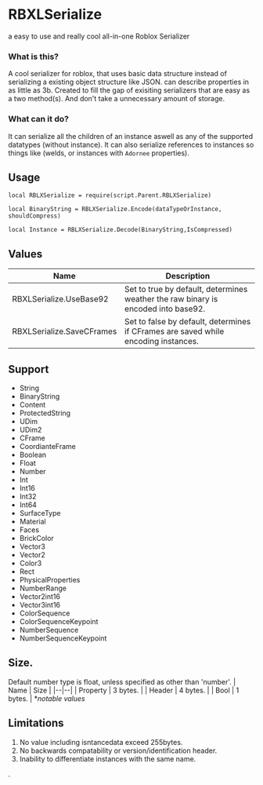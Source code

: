 # RBXLSerialize
a easy to use and really cool all-in-one Roblox Serializer

### What is this?
A cool serializer for roblox, that uses basic data structure instead of serializing a existing object structure like JSON. can describe properties in as  little as 3b. Created to fill the gap of exisiting serializers that are easy as a two method(s). And don't take a unnecessary amount of storage. 

### What can it do? 
It can serialize all the children of an instance aswell as any of the supported datatypes (without instance). It can also serialize references to instances so things like (welds, or instances with `Adornee` properties).


## Usage 

```
local RBLXSerialize = require(script.Parent.RBLXSerialize)

local BinaryString = RBLXSerialize.Encode(dataTypeOrInstance, shouldCompress) 
 
local Instance = RBLXSerialize.Decode(BinaryString,IsCompressed)
```

## Values

| Name | Description |
|--|--|
| RBXLSerialize.UseBase92 | Set to true by default, determines weather the raw binary is encoded into base92. |
| RBXLSerialize.SaveCFrames | Set to false by default, determines if CFrames are saved while encoding instances. |


## Support
* String
* BinaryString
* Content
* ProtectedString
* UDim
* UDim2
* CFrame
* CoordianteFrame
* Boolean 
* Float
* Number
* Int
* Int16
* Int32
* Int64
* SurfaceType
* Material
* Faces
* BrickColor
* Vector3
* Vector2
* Color3
* Rect
* PhysicalProperties
* NumberRange
* Vector2int16
* Vector3int16
* ColorSequence
* ColorSequenceKeypoint
* NumberSequence 
* NumberSequenceKeypoint

## Size.

Default number type is float, unless specified as other than 'number'.
| Name | Size |
|--|--|
| Property  | 3 bytes. |
| Header | 4 bytes. |
| Bool | 1 bytes. |
**notable values*

## Limitations 

1. No value including isntancedata exceed 255bytes.
2. No backwards compatability or version/identification header.
3. Inability to differentiate instances with the same name.


.
